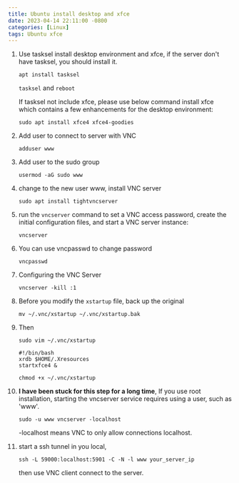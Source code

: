 ```yaml
---
title: Ubuntu install desktop and xfce
date: 2023-04-14 22:11:00 -0800
categories: [Linux]
tags: Ubuntu xfce
---
```


1. Use tasksel install desktop environment and xfce, if the server don't have tasksel, you should install it.

   `apt install tasksel`

   `tasksel` and `reboot`

   If tasksel not include xfce, please use below command install xfce which contains a few enhancements for the desktop environment:

   `sudo apt install xfce4 xfce4-goodies`

2. Add user to connect to server with VNC

   `adduser www`

3. Add user to the sudo group 

   `usermod -aG sudo www`

4. change to the new user www, install VNC server

   `sudo apt install tightvncserver`

5. run the `vncserver` command to set a VNC access password, create the initial configuration files, and start a VNC server instance:

   `vncserver`

6. You can use vncpasswd to change password

   `vncpasswd`

7. Configuring the VNC Server

   `vncserver -kill :1`

8. Before you modify the `xstartup` file, back up the original

   `mv ~/.vnc/xstartup ~/.vnc/xstartup.bak`

9. Then

   `sudo vim ~/.vnc/xstartup`

   ```
   #!/bin/bash
   xrdb $HOME/.Xresources
   startxfce4 &
   ```

   `chmod +x ~/.vnc/xstartup`

10. **I have been stuck for this step for a long time**,  If you use root installation, starting the vncserver service requires using a user, such as 'www'.

    `sudo -u www vncserver -localhost`

    -localhost means VNC to only allow connections localhost.

11. start a ssh tunnel in you local, 

    `ssh -L 59000:localhost:5901 -C -N -l www your_server_ip`

    then use VNC client connect to the server.